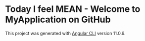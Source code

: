 # Today I feel MEAN - Welcome to MyApplication on GitHub

This project was generated with [Angular CLI](https://github.com/angular/angular-cli) version 11.0.6.